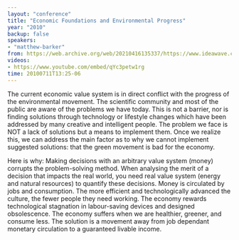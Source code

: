 ```yaml
---
layout: "conference"
title: "Economic Foundations and Environmental Progress"
year: "2010"
backup: false
speakers:
- "matthew-barker"
from: https://web.archive.org/web/20210416135337/https://www.ideawave.ca/the-conference/economic-foundations-and-environmental-progress
videos:
- https://www.youtube.com/embed/qYc3petw1rg
time: 20100711T13:25-06
---
```


The current economic value system is in direct conflict with the progress of
the environmental movement. The scientific community and most of the public
are aware of the problems we have today. This is not a barrier, nor is finding
solutions through technology or lifestyle changes which have been addressed by
many creative and intelligent people. The problem we face is NOT a lack of
solutions but a means to implement them. Once we realize this, we can address
the main factor as to why we cannot implement suggested solutions: that the
green movement is bad for the economy.

Here is why: Making decisions with an arbitrary value system (money) corrupts
the problem-solving method. When analysing the merit of a decision that
impacts the real world, you need real value system (energy and natural
resources) to quantify these decisions. Money is circulated by jobs and
consumption. The more efficient and technologically advanced the culture, the
fewer people they need working. The economy rewards technological stagnation
in labour-saving devices and designed obsolescence. The economy suffers when
we are healthier, greener, and consume less. The solution is a movement away
from job dependant monetary circulation to a guaranteed livable income.
